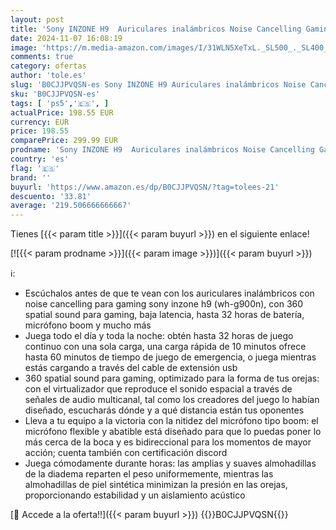 ```yaml
---
layout: post
title: 'Sony INZONE H9  Auriculares inalámbricos Noise Cancelling Gaming  360 Spatial Sound  cómoda sujeción  32 Horas autonomía  Baja latencia  micrófono Boom de Calidad  Compatible con PC y PS5'
date: 2024-11-07 16:08:19
image: 'https://m.media-amazon.com/images/I/31WLN5XeTxL._SL500_._SL400_.jpg'
comments: true
category: ofertas
author: 'tole.es'
slug: 'B0CJJPVQSN-es Sony INZONE H9 Auriculares inalámbricos Noise Cancelling...'
sku: 'B0CJJPVQSN-es'
tags: [ 'ps5','🇪🇸', ]
actualPrice: 198.55 EUR
currency: EUR
price: 198.55
comparePrice: 299.99 EUR
prodname: 'Sony INZONE H9  Auriculares inalámbricos Noise Cancelling Gaming  360 Spatial Sound  cómoda sujeción  32 Horas autonomía  Baja latencia  micrófono Boom de Calidad  Compatible con PC y PS5'
country: 'es'
flag: '🇪🇸'
brand: ''
buyurl: 'https://www.amazon.es/dp/B0CJJPVQSN/?tag=tolees-21'
descuento: '33.81'
average: '219.506666666667'
---
```


Tienes [{{< param title >}}]({{< param buyurl >}}) en el siguiente enlace!

[![{{< param prodname >}}]({{< param image >}})]({{< param buyurl >}})

ℹ️:

- Escúchalos antes de que te vean con los auriculares inalámbricos con noise cancelling para gaming sony inzone h9 (wh-g900n), con 360 spatial sound para gaming, baja latencia, hasta 32 horas de batería, micrófono boom y mucho más
- Juega todo el día y toda la noche: obtén hasta 32 horas de juego continuo con una sola carga, una carga rápida de 10 minutos ofrece hasta 60 minutos de tiempo de juego de emergencia, o juega mientras estás cargando a través del cable de extensión usb
- 360 spatial sound para gaming, optimizado para la forma de tus orejas: con el virtualizador que reproduce el sonido espacial a través de señales de audio multicanal, tal como los creadores del juego lo habían diseñado, escucharás dónde y a qué distancia están tus oponentes
- Lleva a tu equipo a la victoria con la nitidez del micrófono tipo boom: el micrófono flexible y abatible está diseñado para que lo puedas poner lo más cerca de la boca y es bidireccional para los momentos de mayor acción; cuenta también con certificación discord
- Juega cómodamente durante horas: las amplias y suaves almohadillas de la diadema reparten el peso uniformemente, mientras las almohadillas de piel sintética minimizan la presión en las orejas, proporcionando estabilidad y un aislamiento acústico

[🛒 Accede a la oferta!!]({{< param buyurl >}})
{{<world>}}B0CJJPVQSN{{</world>}}

